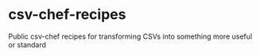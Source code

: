 # csv-chef-recipes
Public csv-chef recipes for transforming CSVs into something more useful or standard
